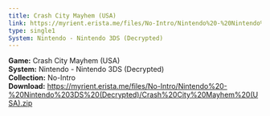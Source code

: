```yaml
---
title: Crash City Mayhem (USA)
link: https://myrient.erista.me/files/No-Intro/Nintendo%20-%20Nintendo%203DS%20(Decrypted)/Crash%20City%20Mayhem%20(USA).zip
type: single1
System: Nintendo - Nintendo 3DS (Decrypted)
---
```

<b>Game:</b> Crash City Mayhem (USA)<br>
<b>System:</b> Nintendo - Nintendo 3DS (Decrypted)<br>
<b>Collection:</b> No-Intro<br>
<b>Download:</b> https://myrient.erista.me/files/No-Intro/Nintendo%20-%20Nintendo%203DS%20(Decrypted)/Crash%20City%20Mayhem%20(USA).zip